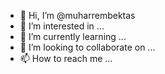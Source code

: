 - 👋 Hi, I’m @muharrembektas
- 👀 I’m interested in ...
- 🌱 I’m currently learning ...
- 💞️ I’m looking to collaborate on ...
- 📫 How to reach me ...

<!---
muharrembektas/muharrembektas is a ✨ special ✨ repository because its `README.md` (this file) appears on your GitHub profile.
You can click the Preview link to take a look at your changes.
--->
